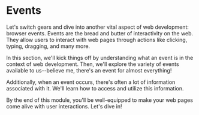 # Events

Let's switch gears and dive into another vital aspect of web development: browser events. Events are the bread and butter of interactivity on the web. They allow users to interact with web pages through actions like clicking, typing, dragging, and many more.

In this section, we'll kick things off by understanding what an event is in the context of web development. Then, we'll explore the variety of events available to us--believe me, there's an event for almost everything!

Additionally, when an event occurs, there's often a lot of information associated with it. We'll learn how to access and utilize this information.

By the end of this module, you'll be well-equipped to make your web pages come alive with user interactions. Let's dive in!
